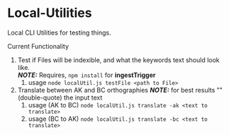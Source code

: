 Local-Utilities
===============

Local CLI Utilities for testing things.

Current Functionality

  1. Test if Files will be indexible, and what the keywords text should look like.  
     **_NOTE:_** Requires, `npm install` for **ingestTrigger**
     1. usage `node localUtil.js testFile <path to File>` 
  2. Translate between AK and BC orthographies
     **_NOTE:_** for best results "" (double-quote) the input text
     1. usage (AK to BC) `node localUtil.js translate -ak <text to translate>` 
     2. usage (BC to AK) `node localUtil.js translate -bc <text to translate>`